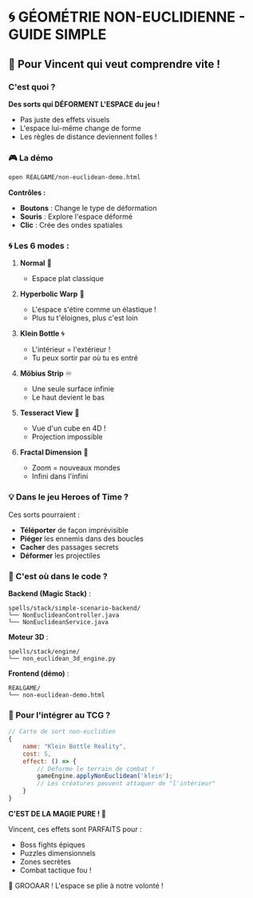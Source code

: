 # 🌀 GÉOMÉTRIE NON-EUCLIDIENNE - GUIDE SIMPLE

## 🎯 Pour Vincent qui veut comprendre vite !

### C'est quoi ?
**Des sorts qui DÉFORMENT L'ESPACE du jeu !**
- Pas juste des effets visuels
- L'espace lui-même change de forme
- Les règles de distance deviennent folles !

### 🎮 La démo
```bash
open REALGAME/non-euclidean-demo.html
```

**Contrôles :**
- **Boutons** : Change le type de déformation
- **Souris** : Explore l'espace déformé
- **Clic** : Crée des ondes spatiales

### 🌀 Les 6 modes :

1. **Normal** 📐
   - Espace plat classique
   
2. **Hyperbolic Warp** 🌊
   - L'espace s'étire comme un élastique !
   - Plus tu t'éloignes, plus c'est loin
   
3. **Klein Bottle** 🌀
   - L'intérieur = l'extérieur !
   - Tu peux sortir par où tu es entré
   
4. **Möbius Strip** ♾️
   - Une seule surface infinie
   - Le haut devient le bas
   
5. **Tesseract View** 🔲
   - Vue d'un cube en 4D !
   - Projection impossible
   
6. **Fractal Dimension** 🌌
   - Zoom = nouveaux mondes
   - Infini dans l'infini

### 💡 Dans le jeu Heroes of Time ?

Ces sorts pourraient :
- **Téléporter** de façon imprévisible
- **Piéger** les ennemis dans des boucles
- **Cacher** des passages secrets
- **Déformer** les projectiles

### 🔧 C'est où dans le code ?

**Backend (Magic Stack)** :
```
spells/stack/simple-scenario-backend/
└── NonEuclideanController.java
└── NonEuclideanService.java
```

**Moteur 3D** :
```
spells/stack/engine/
└── non_euclidean_3d_engine.py
```

**Frontend (démo)** :
```
REALGAME/
└── non-euclidean-demo.html
```

### 🚀 Pour l'intégrer au TCG ?

```javascript
// Carte de sort non-euclidien
{
    name: "Klein Bottle Reality",
    cost: 5,
    effect: () => {
        // Déforme le terrain de combat !
        gameEngine.applyNonEuclidean('klein');
        // Les créatures peuvent attaquer de "l'intérieur"
    }
}
```

**C'EST DE LA MAGIE PURE ! 🔮**

Vincent, ces effets sont PARFAITS pour :
- Boss fights épiques
- Puzzles dimensionnels  
- Zones secrètes
- Combat tactique fou !

🐻 GROOAAR ! L'espace se plie à notre volonté !